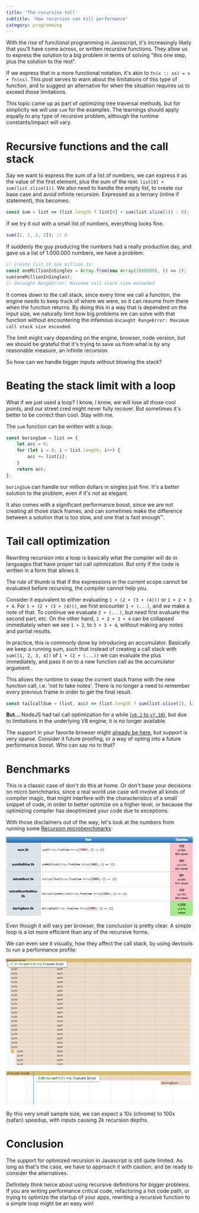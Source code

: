 ```yaml
---
title: 'The recursive toll'
subtitle: 'How recursion can kill performance'
category: programming
---
```


With the rise of functional programming in Javascript, it's increasingly likely
that you'll have come across, or written recursive functions. They allow us to
express the solution to a big problem in terms of solving "this one step,
plus the solution to the rest".

If we express that in a more functional notation, it's akin to `fn(x :: xs) = x + fn(xs)`.
This post serves to warn about the limitations of this type of function, and to
suggest an alternative for when the situation requires us to exceed those limitations.

This topic came up as part of optimizing tree traversal methods, but for simplicity
we will use `sum` for the examples. The learnings should apply equally to any
type of recursive problem, although the runtime constants/impact will vary.

<!-- cut -->

# Recursive functions and the call stack

Say we want to express the sum of a list of numbers, we can express it as the
value of the first element, plus the sum of the rest: `list[0] + sum(list.slice(1))`.
We also need to handle the empty list, to create our base case and avoid infinite
recursion. Expressed as a ternary (inline if statement), this becomes:

```js
const sum = list => (list.length ? list[0] + sum(list.slice(1)) : 0);
```

If we try it out with a small list of numbers, everything looks fine.

```js
sum([1, 1, 2, 2]); // 6
```

If suddenly the guy producing the numbers had a really productive day, and gave us
a list of 1.000.000 numbers, we have a problem:

```js
// create list of one million 1s:
const oneMillionInSingles = Array.from(new Array(1000000), () => 1);
sum(oneMillionInSingles);
// Uncaught RangeError: Maximum call stack size exceeded
```

It comes down to the call stack, since every time we call a function, the engine
needs to keep track of where we were, so it can resume from there when the function
returns. By doing this in a way that is dependent on the input size, we naturally
limit how big problems we can solve with that function without encountering the
infamous `Uncaught RangeError: Maximum call stack size exceeded`.

The limit might vary depending on the engine, browser, node version, but we should
be grateful that it's trying to save us from what is by any reasonable measure,
an infinite recursion.

So how can we handle bigger inputs without blowing the stack?

# Beating the stack limit with a loop

What if we just used a loop? I know, I know, we will lose all those cool points,
and our street cred might never fully recover. But sometimes it's better to be
correct than cool. Stay with me.

The `sum` function can be written with a loop.

```js
const boringSum = list => {
	let acc = 0;
	for (let i = 0; i < list.length; i++) {
		acc += list[i];
	}
	return acc;
};
```

`boringSum` can handle our million dollars in singles just fine. It's a better
solution to the problem, even if it's not as elegant.

It also comes with a significant performance boost, since we are not creating all
those stack frames, and can sometimes make the difference between a solution
that is too slow, and one that is fast enough™.

# Tail call optimization

Rewriting recursion into a loop is basically what the compiler will do in
languages that have proper tail call optimization. But only if the code is written
in a form that allows it.

The rule of thumb is that if the expressions in the current scope cannot be
evaluated before recursing, the compiler cannot help you.

Consider it equivalent to either evaluating `1 + (2 + (3 + (4)))` or `1 + 2 + 3 + 4`.
For `1 + (2 + (3 + (4)))`, we first encounter `1 + (...)`, and we make a note of that.
To continue we evaluate `2 + (...)`, but need first evaluate the second part, etc.
On the other hand, `1 + 2 + 3 + 4` can be collapsed immediately when we see `1 + 2`,
to `3 + 3 + 4`, without making any notes and partial results.

In practice, this is commonly done by introducing an accumulator. Basically we keep a running sum,
such that instead of creating a call stack with `sum([1, 2, 3, 4])` of `1 + (2 + (...))`
we can evaluate the plus immediately, and pass it on to a new function call as the accumulator argument.

This allows the runtime to swap the current stack frame with the new function call, i.e.
'not to take notes'. There is no longer a need to remember every previous frame
in order to get the final result.

```js
const tailcallSum = (list, acc) => (list.length ? sum(list.slice(1), list[0] + acc) : acc);
```

**But...** NodeJS had tail call optimization for a while
[(`v6.2` to `v7.10`)][stackoverflow-tco], but due to limitations in the
underlying V8 engine, it is no longer available.

The support in your favorite browser might [already be here](<https://kangax.github.io/compat-table/es6/#test-proper_tail_calls_(tail_call_optimisation)>),
but support is very sparse. Consider it future proofing, or a way of opting into
a future performance boost. Who can say no to that?

# Benchmarks

This is a classic case of don't do this at home. Or don't base your decisions on
micro benchmarks, since a real world use case will involve all kinds of
compiler magic, that might interfere with the characteristics of a small snippet
of code, in order to better optimize on a higher level, or because the optimizing
compiler has deoptimized your code due to exceptions.

With those disclaimers out of the way, let's look at the numbers from running
some [Recursion microbenchmarks](https://jsperf.com/recursion-stack)

![call stack results](/assets/images/callstack-benchmark.png)

Even though it will vary per browser, the conclusion is pretty clear.
A simple loop is a lot more efficient than any of the recursive forms.

We can even see it visually, how they affect the call stack, by using devtools to run a performance profile:

![call stack results](/assets/images/callstack-recursion-perf.png)

![call stack results](/assets/images/callstack-boringsum-perf.png)

By this very small sample size, we can expect a 10x (chrome) to 100x (safari) speedup,
with inputs causing 2k recursion depths.

# Conclusion

The support for optimized recursion in Javascript is still quite limited.
As long as that's the case, we have to approach it with caution, and be ready to
consider the alternatives.

Definitely think twice about using recursive definitions for bigger problems.
If you are writing performance critical code, refactoring a hot code path, or
trying to optimize the startup of your apps, rewriting a recursive function to
a simple loop might be an easy win!

[stackoverflow-tco]: https://stackoverflow.com/questions/23260390/node-js-tail-call-optimization-possible-or-not#30369729
